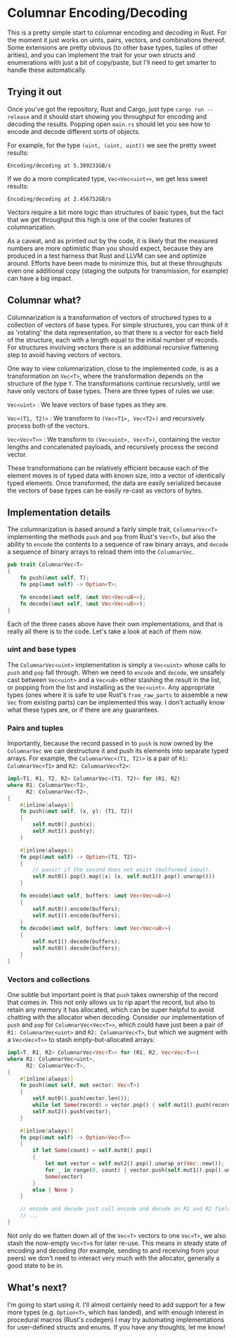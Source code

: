 # Columnar Encoding/Decoding #

This is a pretty simple start to columnar encoding and decoding in Rust. For the moment it just works on uints, pairs, vectors, and combinations thereof. Some extensions are pretty obvious (to other base types, tuples of other arities), and you can implement the trait for your own structs and enumerations with just a bit of copy/paste, but I'll need to get smarter to handle these automatically.


## Trying it out ##

Once you've got the repository, Rust and Cargo, just type `cargo run --release` and it should start showing you throughput for encoding and decoding the results. Popping open `main.rs` should let you see how to encode and decode different sorts of objects.

For example, for the type `(uint, (uint, uint))` we see the pretty sweet results:
```
Encoding/decoding at 5.389231GB/s
```
If we do a more complicated type, `Vec<Vec<uint>>`, we get less sweet results:
```
Encoding/decoding at 2.456752GB/s
```
Vectors require a bit more logic than structures of basic types, but the fact that we get throughput this high is one of the cooler features of columnarization.

As a caveat, and as printed out by the code, it is likely that the measured numbers are more optimistic than you should expect, because they are produced in a test harness that Rust and LLVM can see and optimize around. Efforts have been made to minimize this, but at these throughputs even one additional copy (staging the outputs for transmission, for example) can have a big impact.

## Columnar what? ##

Columnarization is a transformation of vectors of structured types to a collection of vectors of base types. For simple structures, you can think of it as 'rotating' the data representation, so that there is a vector for each field of the structure, each with a length equal to the initial number of records. For structures involving vectors there is an additional recursive flattening step to avoid having vectors of vectors.

One way to view columnarization, close to the implemented code, is as a transformation on `Vec<T>`, where the transformation depends on the structure of the type `T`. The transformations continue recursively, until we have only vectors of base types. There are three types of rules we use:

`Vec<uint>` : We leave vectors of base types as they are.

`Vec<(T1, T2)>` : We transform to `(Vec<T1>, Vec<T2>)` and recursively process both of the vectors.

`Vec<Vec<T>>` : We transform to `(Vec<uint>, Vec<T>)`, containing the vector lengths and concatenated payloads, and recursively process the second vector.

These transformations can be relatively efficient because each of the element moves is of typed data with known size, into a vector of identically typed elements. Once transformed, the data are easily serialized because the vectors of base types can be easily re-cast as vectors of bytes.

## Implementation details ##

The columnarization is based around a fairly simple trait, `ColumnarVec<T>` implementing the methods `push` and `pop` from Rust's `Vec<T>`, but also the ability to `encode` the contents to a sequence of raw binary arrays, and `decode` a sequence of binary arrays to reload them into the `ColumnarVec`.

```rust
pub trait ColumnarVec<T>
{
    fn push(&mut self, T);
    fn pop(&mut self) -> Option<T>;

    fn encode(&mut self, &mut Vec<Vec<u8>>);
    fn decode(&mut self, &mut Vec<Vec<u8>>);
}
```

Each of the three cases above have their own implementations, and that is really all there is to the code. Let's take a look at each of them now.

### uint and base types ###

The `ColumnarVec<uint>` implementation is simply a `Vec<uint>` whose calls to `push` and `pop` fall through. When we need to `encode` and `decode`, we unsafely cast between `Vec<uint>` and a `Vec<u8>` either stashing the result in the list, or popping from the list and installing as the `Vec<uint>`. Any appropriate types (ones where it is safe to use Rust's `from_raw_parts` to assemble a new `Vec` from existing parts) can be implemented this way. I don't actually know what these types are, or if there are any guarantees.

### Pairs and tuples ###

Importantly, because the record passed in to `push` is now owned by the `ColumnarVec` we can destructure it and push its elements into
separate typed arrays. For example, the `ColumnarVec<(T1, T2)>` is a pair of `R1: ColumnarVec<T1>` and `R2: ColumnarVec<T2>`:

```rust
impl<T1, R1, T2, R2> ColumnarVec<(T1, T2)> for (R1, R2)
where R1: ColumnarVec<T1>,
      R2: ColumnarVec<T2>,
{
    #[inline(always)]
    fn push(&mut self, (x, y): (T1, T2))
    {
        self.mut0().push(x);
        self.mut1().push(y);
    }

    #[inline(always)]
    fn pop(&mut self) -> Option<(T1, T2)>
    {
        // panic! if the second does not exist (malformed input).
        self.mut0().pop().map(|x| (x, self.mut1().pop().unwrap()))
    }

    fn encode(&mut self, buffers: &mut Vec<Vec<u8>>)
    {
        self.mut0().encode(buffers);
        self.mut1().encode(buffers);
    }
    fn decode(&mut self, buffers: &mut Vec<Vec<u8>>)
    {
        self.mut1().decode(buffers);
        self.mut0().decode(buffers);
    }
}
```

### Vectors and collections ###

One subtle but important point is that `push` takes ownership of the record that comes in. This not only allows us to rip apart the record, but also to retain any memory it has allocated, which can be super helpful to avoid chatting with the allocator when decoding. Consider our implementation of `push` and `pop` for `ColumnarVec<Vec<T>>`, which could have just been a pair of `R1: ColumnarVec<uint>` and `R2: ColumnarVec<T>`, but which we augment with a `Vec<Vec<T>>` to stash empty-but-allocated arrays:

```rust
impl<T, R1, R2> ColumnarVec<Vec<T>> for (R1, R2, Vec<Vec<T>>)
where R1: ColumnarVec<uint>,
      R2: ColumnarVec<T>,
{
    #[inline(always)]
    fn push(&mut self, mut vector: Vec<T>)
    {
        self.mut0().push(vector.len());
        while let Some(record) = vector.pop() { self.mut1().push(record); }
        self.mut2().push(vector);
    }

    #[inline(always)]
    fn pop(&mut self) -> Option<Vec<T>>
    {
        if let Some(count) = self.mut0().pop()
        {
            let mut vector = self.mut2().pop().unwrap_or(Vec::new());
            for _ in range(0, count) { vector.push(self.mut1().pop().unwrap()); }
            Some(vector)
        }
        else { None }
    }

    // encode and decode just call encode and decode on R1 and R2 fields
    // ...
}
```

Not only do we flatten down all of the `Vec<T>` vectors to one `Vec<T>`, we also stash the now-empty `Vec<T>`s for later re-use. This means in steady state of encoding and decoding (for example, sending to and receiving from your peers) we don't need to interact very much with the allocator, generally a good state to be in.

## What's next? ##

I'm going to start using it. I'll almost certainly need to add support for a few more types (e.g. `Option<T>`, which has landed), and with enough interest in procedural macros (Rust's codegen) I may try automating implementations for user-defined structs and enums. If you have any thoughts, let me know!
